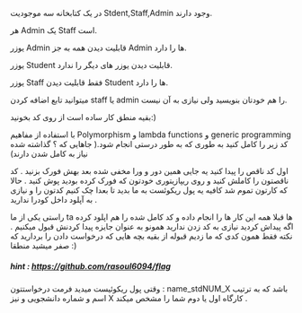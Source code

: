 در یک کتابخانه سه موجودیت Stdent,Staff,Admin وجود دارند.

هر Admin یک Staff است.

یوزر Admin قابلیت دیدن همه به جز Admin ها را دارد.

یوزر Student قابلیت دیدن یوزر های دیگر را ندارد.

یوزر Staff فقط قابلیت دیدن Student ها را دارد.

میتوانید تابع اضافه کردن staff یا admin را هم خودتان بنویسید ولی نیازی به آن نیست.

بقیه منطق کار ساده است از روی کد بخونید:)

با استفاده از مفاهیم Polymorphism و lambda functions و generic programming کد زیر را کامل کنید به طوری که به طور درستی انجام شود.( جاهایی که ؟ گذاشته شده نیاز به کامل شدن دارند)

اول کد ناقص را پیدا کنید یه جایی همین دور و ورا مخفی شده بعد بهش فورک بزنید . کد ناقصتون را کاملش کنید و روی ریپازیتوری خودتون که فورک کرده بودید پوش کنید .
حالا که کارتون تموم شد کافیه یه پول ریکوئست به ما بدید تا بعدا چک کنیم کدتون را و نیازی به آپلود داخل کودرا ندارید .

راستی یکی از ما ta ها قبلا همه این کار ها را انجام داده و کد کامل شده را هم اپلود کرده اگه پیداش کردید نیازی به کد زدن ندارید همونو به عنوان جایزه پیدا کردنش قبول میکنیم . نکته فقط همون کدی که ما زدیم قبوله از بقیه بچه هایی که درخواست دادن را بردارید که صفر میشید منطقا :) 

##### hint : https://github.com/rasoul6094/flag

وقتی پول ریکوئیست میدید فرمت درخواستتون : name_stdNUM_X  باشد که به ترتیب اسم و شماره دانشجویی و نیز X کارگاه اول یا دوم شما را مشخص میکند .
